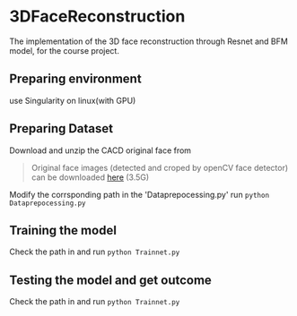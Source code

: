 # 3DFaceReconstruction
The implementation of the 3D face reconstruction through Resnet and BFM model, for the course project.
## Preparing environment
use Singularity on linux(with GPU)
## Preparing Dataset
Download and unzip the CACD original face from 
>Original face images (detected and croped by openCV face detector) can be downloaded [here](https://drive.google.com/file/d/1hYIZadxcPG27Fo7mQln0Ey7uqw1DoBvM/view?usp=sharing) (3.5G)
>
Modify the corrsponding path in the 'Dataprepocessing.py' run `python Dataprepocessing.py`

## Training the model
Check the path in and run `python Trainnet.py`
## Testing the model and get outcome
Check the path in and run `python Trainnet.py`
